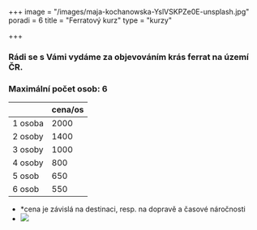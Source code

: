 +++
image = "/images/maja-kochanowska-YslVSKPZe0E-unsplash.jpg"
poradi = 6
title = "Ferratový kurz"
type = "kurzy"

+++
### Rádi se s Vámi vydáme za objevováním krás ferrat na území ČR.

### Maximální počet osob: 6

|  | cena/os |
| --- | --- |
| 1 osoba | 2000 |
| 2 osoby | 1400 |
| 3 osoby | 1000 |
| 4 osoby | 800 |
| 5 osob | 650 |
| 6 osob | 550 |

* *cena je závislá na destinaci, resp. na dopravě a časové náročnosti
* ![](/images/maja-kochanowska-EiJQdDI_t_Y-unsplash.jpg)